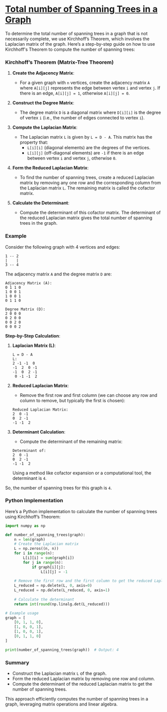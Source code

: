 # [Total number of Spanning Trees in a Graph](https://www.geeksforgeeks.org/total-number-spanning-trees-graph/)

To determine the total number of spanning trees in a graph that is not necessarily complete, we use Kirchhoff’s Theorem, which involves the Laplacian matrix of the graph. Here’s a step-by-step guide on how to use Kirchhoff's Theorem to compute the number of spanning trees:

### Kirchhoff’s Theorem (Matrix-Tree Theorem)

1. **Create the Adjacency Matrix**:
   - For a given graph with `n` vertices, create the adjacency matrix `A` where `A[i][j]` represents the edge between vertex `i` and vertex `j`. If there is an edge, `A[i][j] = 1`, otherwise `A[i][j] = 0`.

2. **Construct the Degree Matrix**:
   - The degree matrix `D` is a diagonal matrix where `D[i][i]` is the degree of vertex `i` (i.e., the number of edges connected to vertex `i`).

3. **Compute the Laplacian Matrix**:
   - The Laplacian matrix `L` is given by `L = D - A`. This matrix has the property that:
     - `L[i][i]` (diagonal elements) are the degrees of the vertices.
     - `L[i][j]` (off-diagonal elements) are `-1` if there is an edge between vertex `i` and vertex `j`, otherwise `0`.

4. **Form the Reduced Laplacian Matrix**:
   - To find the number of spanning trees, create a reduced Laplacian matrix by removing any one row and the corresponding column from the Laplacian matrix `L`. The remaining matrix is called the cofactor matrix.

5. **Calculate the Determinant**:
   - Compute the determinant of this cofactor matrix. The determinant of the reduced Laplacian matrix gives the total number of spanning trees in the graph.

### Example

Consider the following graph with 4 vertices and edges:

```
1 -- 2
|    |
3 -- 4
```

The adjacency matrix `A` and the degree matrix `D` are:

```
Adjacency Matrix (A):
0 1 1 0
1 0 0 1
1 0 0 1
0 1 1 0

Degree Matrix (D):
2 0 0 0
0 2 0 0
0 0 2 0
0 0 0 2
```

**Step-by-Step Calculation**:

1. **Laplacian Matrix (L)**:

   ```
   L = D - A
   L:
   2 -1 -1  0
   -1  2  0 -1
   -1  0  2 -1
    0 -1 -1  2
   ```

2. **Reduced Laplacian Matrix**:
   - Remove the first row and first column (we can choose any row and column to remove, but typically the first is chosen):

   ```
   Reduced Laplacian Matrix:
   2  0 -1
   0  2 -1
   -1 -1  2
   ```

3. **Determinant Calculation**:
   - Compute the determinant of the remaining matrix:

   ```
   Determinant of:
   2  0 -1
   0  2 -1
   -1 -1  2
   ```

   Using a method like cofactor expansion or a computational tool, the determinant is `4`.

So, the number of spanning trees for this graph is `4`.

### Python Implementation

Here’s a Python implementation to calculate the number of spanning trees using Kirchhoff’s Theorem:

```python
import numpy as np

def number_of_spanning_trees(graph):
    n = len(graph)
    # Create the Laplacian matrix
    L = np.zeros((n, n))
    for i in range(n):
        L[i][i] = sum(graph[i])
        for j in range(n):
            if graph[i][j]:
                L[i][j] = -1
    
    # Remove the first row and the first column to get the reduced Laplacian
    L_reduced = np.delete(L, 0, axis=0)
    L_reduced = np.delete(L_reduced, 0, axis=1)
    
    # Calculate the determinant
    return int(round(np.linalg.det(L_reduced)))

# Example usage
graph = [
    [0, 1, 1, 0],
    [1, 0, 0, 1],
    [1, 0, 0, 1],
    [0, 1, 1, 0]
]

print(number_of_spanning_trees(graph))  # Output: 4
```

### Summary
- Construct the Laplacian matrix `L` of the graph.
- Form the reduced Laplacian matrix by removing one row and column.
- Compute the determinant of the reduced Laplacian matrix to get the number of spanning trees.

This approach efficiently computes the number of spanning trees in a graph, leveraging matrix operations and linear algebra.
